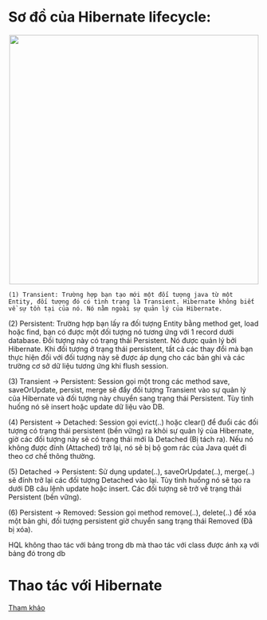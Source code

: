 # Sơ đồ của Hibernate lifecycle:
<p align="center">
<img width = 500 src="./image/hibernate-lifecycle.png">
</p>

    (1) Transient: Trường hợp bạn tạo mới một đối tượng java từ một Entity, đối tượng đó có tình trạng là Transient. Hibernate không biết về sự tồn tại của nó. Nó nằm ngoài sự quản lý của Hibernate.

(2) Persistent: Trường hợp bạn lấy ra đối tượng Entity bằng method get, load hoặc find, bạn có được một đối tượng nó tương ứng với 1 record dưới database. Đối tượng này có trạng thái Persistent. Nó được quản lý bởi Hibernate. Khi đối tượng ở trạng thái persistent, tất cả các thay đổi mà bạn thực hiện đối với đối tượng này sẽ được áp dụng cho các bản ghi và các trường cơ sở dữ liệu tương ứng khi flush session.

(3) Transient -> Persistent: Session gọi một trong các method save, saveOrUpdate, persist, merge sẽ đẩy đối tượng Transient vào sự quản lý của Hibernate và đối tượng này chuyển sang trạng thái Persistent. Tùy tình huống nó sẽ insert hoặc update dữ liệu vào DB.

(4) Persistent -> Detached: Session gọi evict(..) hoặc clear() để đuổi các đối tượng có trạng thái persistent (bền vững) ra khỏi sự quản lý của Hibernate, giờ các đối tượng này sẽ có trạng thái mới là Detached (Bị tách ra).  Nếu nó không được đính (Attached) trở lại, nó sẽ bị bộ gom rác của Java quét đi theo cơ chế thông thường.

(5) Detached -> Persistent: Sử dụng update(..), saveOrUpdate(..), merge(..) sẽ đính trở lại các đối tượng Detached vào lại. Tùy tình huống nó sẽ tạo ra dưới DB câu lệnh update hoặc insert. Các đối tượng sẽ trở về trạng thái Persistent (bền vững).

(6) Persistent -> Removed: Session gọi method remove(..), delete(..) để xóa một bản ghi, đối tượng persistent giờ chuyển sang trạng thái Removed (Đã bị xóa).

HQL không thao tác với bảng trong db mà thao tác với class được ánh xạ với bảng đó trong db

# Thao tác với Hibernate
[Tham khảo](https://gpcoder.com/6548-hibernate-lifecycle/)